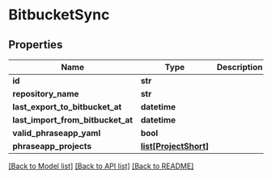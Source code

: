 # BitbucketSync

## Properties
Name | Type | Description | Notes
------------ | ------------- | ------------- | -------------
**id** | **str** |  | [optional] 
**repository_name** | **str** |  | [optional] 
**last_export_to_bitbucket_at** | **datetime** |  | [optional] 
**last_import_from_bitbucket_at** | **datetime** |  | [optional] 
**valid_phraseapp_yaml** | **bool** |  | [optional] 
**phraseapp_projects** | [**list[ProjectShort]**](ProjectShort.md) |  | [optional] 

[[Back to Model list]](../README.md#documentation-for-models) [[Back to API list]](../README.md#documentation-for-api-endpoints) [[Back to README]](../README.md)


